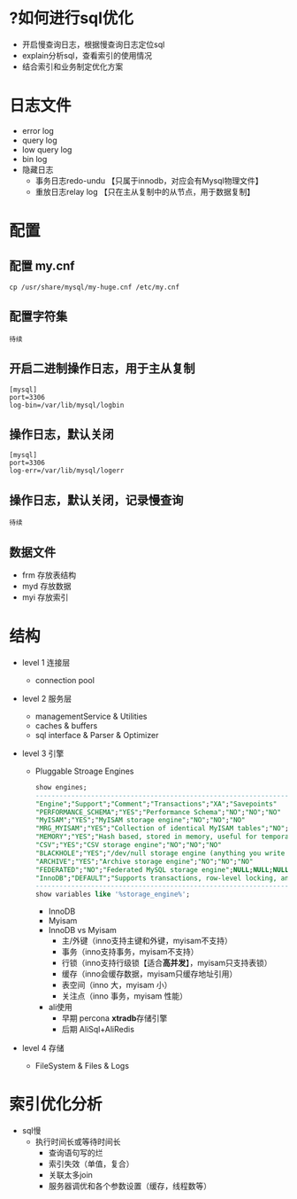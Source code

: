 # ?如何进行sql优化
- 开启慢查询日志，根据慢查询日志定位sql
- explain分析sql，查看索引的使用情况
- 结合索引和业务制定优化方案
# 日志文件
- error log 
- query log
- low query log
- bin log
- 隐藏日志
  - 事务日志redo-undu 【只属于innodb，对应会有Mysql物理文件】
  - 重放日志relay log 【只在主从复制中的从节点，用于数据复制】
# 配置
## 配置 my.cnf
```shell
cp /usr/share/mysql/my-huge.cnf /etc/my.cnf
```
## 配置字符集
```
待续
```
## 开启二进制操作日志，用于主从复制
```
[mysql]
port=3306
log-bin=/var/lib/mysql/logbin
```
## 操作日志，默认关闭

```
[mysql]
port=3306
log-err=/var/lib/mysql/logerr
```
## 操作日志，默认关闭，记录慢查询
```
待续
```
## 数据文件
- frm 存放表结构
- myd 存放数据
- myi 存放索引
# 结构
- level 1 连接层
  - connection pool
- level 2 服务层
  - managementService & Utilities
  - caches & buffers
  - sql interface & Parser & Optimizer
- level 3 引擎
  - Pluggable Stroage Engines
    ```sql
    show engines;
    ----------------------------------------------------------------------------------------------------
    "Engine";"Support";"Comment";"Transactions";"XA";"Savepoints"
    "PERFORMANCE_SCHEMA";"YES";"Performance Schema";"NO";"NO";"NO"
    "MyISAM";"YES";"MyISAM storage engine";"NO";"NO";"NO"
    "MRG_MYISAM";"YES";"Collection of identical MyISAM tables";"NO";"NO";"NO"
    "MEMORY";"YES";"Hash based, stored in memory, useful for temporary tables";"NO";"NO";"NO"
    "CSV";"YES";"CSV storage engine";"NO";"NO";"NO"
    "BLACKHOLE";"YES";"/dev/null storage engine (anything you write to it disappears)";"NO";"NO";"NO"
    "ARCHIVE";"YES";"Archive storage engine";"NO";"NO";"NO"
    "FEDERATED";"NO";"Federated MySQL storage engine";NULL;NULL;NULL
    "InnoDB";"DEFAULT";"Supports transactions, row-level locking, and foreign keys";"YES";"YES";"YES"
    ----------------------------------------------------------------------------------------------------
    show variables like '%storage_engine%';

    ```
    - InnoDB
    - Myisam
    - InnoDB vs Myisam
      - 主/外键（inno支持主键和外键，myisam不支持）
      - 事务（inno支持事务，myisam不支持）
      - 行锁（inno支持行级锁【适合**高并发**】，myisam只支持表锁）
      - 缓存（inno会缓存数据，myisam只缓存地址引用）
      - 表空间（inno 大，myisam 小）
      - 关注点（inno 事务，myisam 性能）
    - ali使用 
      - 早期 percona **xtradb**存储引擎
      - 后期 AliSql+AliRedis
      
- level 4 存储
  - FileSystem & Files & Logs
# 索引优化分析
- sql慢
  - 执行时间长或等待时间长
    - 查询语句写的烂
    - 索引失效（单值，复合）
    - 关联太多join
    - 服务器调优和各个参数设置（缓存，线程数等）
